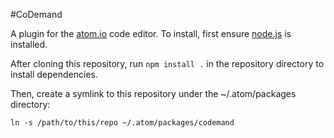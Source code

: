 #CoDemand

A plugin for the [atom.io](https://atom.io) code editor. To install, first ensure [node.js](https://nodejs.org) is installed.

After cloning this repository, run `npm install .` in the repository directory to install dependencies.

Then, create a symlink to this repository under the ~/.atom/packages directory:
```
ln -s /path/to/this/repo ~/.atom/packages/codemand
```